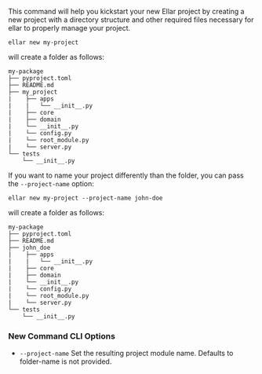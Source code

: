 
This command will help you kickstart your new Ellar project by creating a new project with a directory structure and other required files necessary for ellar to properly manage your project.

```shell
ellar new my-project
```

will create a folder as follows:
```angular2html
my-package
├── pyproject.toml
├── README.md
├── my_project
|    ├── apps
|    |   └── __init__.py
|    ├── core
|    ├── domain
|    └── __init__.py
|    └── config.py
|    └── root_module.py
|    └── server.py
└── tests
    └── __init__.py
```
If you want to name your project differently than the folder, you can pass the `--project-name` option:

```shell
ellar new my-project --project-name john-doe
```
will create a folder as follows:
```angular2html
my-package
├── pyproject.toml
├── README.md
├── john_doe
|    ├── apps
|    |   └── __init__.py
|    ├── core
|    ├── domain
|    └── __init__.py
|    └── config.py
|    └── root_module.py
|    └── server.py
└── tests
    └── __init__.py
```

### New Command CLI Options
- `--project-name` Set the resulting project module name. Defaults to folder-name is not provided.
